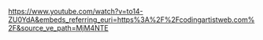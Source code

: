 <https://www.youtube.com/watch?v=to14-ZU0YdA&embeds_referring_euri=https%3A%2F%2Fcodingartistweb.com%2F&source_ve_path=MjM4NTE>
